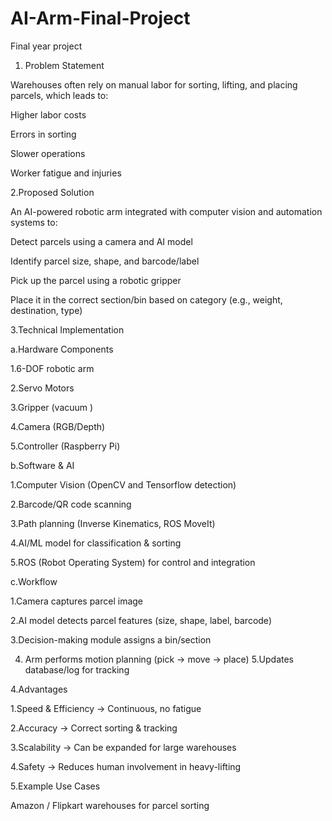 # AI-Arm-Final-Project
Final year project


1. Problem Statement

 Warehouses often rely on manual labor for sorting, lifting, and placing parcels, which leads to:

 Higher labor costs

 Errors in sorting

 Slower operations

 Worker fatigue and injuries


2.Proposed Solution

An AI-powered robotic arm integrated with computer vision and automation systems to:

Detect parcels using a camera and AI model

Identify parcel size, shape, and barcode/label

Pick up the parcel using a robotic gripper

Place it in the correct section/bin based on category (e.g., weight, destination, type)


3.Technical Implementation

a.Hardware Components

  1.6-DOF robotic arm

  2.Servo Motors 

  3.Gripper (vacuum )

  4.Camera (RGB/Depth)

  5.Controller (Raspberry Pi)

b.Software & AI

  1.Computer Vision (OpenCV and Tensorflow detection)

  2.Barcode/QR code scanning

  3.Path planning (Inverse Kinematics, ROS MoveIt)

  4.AI/ML model for classification & sorting

  5.ROS (Robot Operating System) for control and integration

c.Workflow

  1.Camera captures parcel image

 2.AI model detects parcel features (size, shape, label, barcode)

 3.Decision-making module assigns a bin/section

4. Arm performs motion planning (pick → move → place)
5.Updates database/log for tracking



4.Advantages

  1.Speed & Efficiency → Continuous, no fatigue

  2.Accuracy → Correct sorting & tracking

  3.Scalability → Can be expanded for large warehouses

  4.Safety → Reduces human involvement in heavy-lifting


5.Example Use Cases

Amazon / Flipkart warehouses for parcel sorting


  



 
